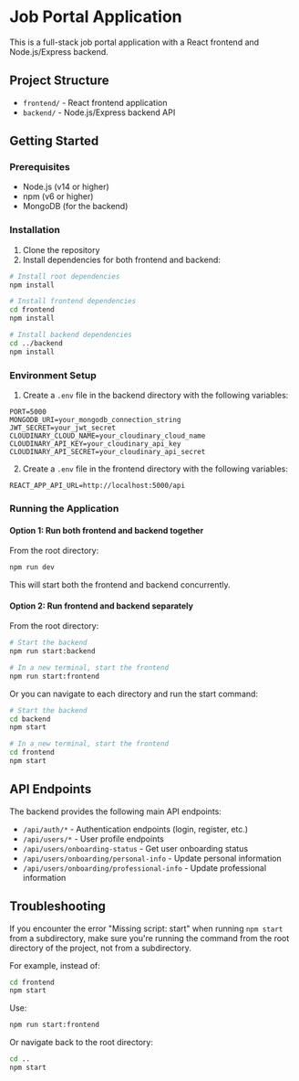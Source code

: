 # Job Portal Application

This is a full-stack job portal application with a React frontend and Node.js/Express backend.

## Project Structure

- `frontend/` - React frontend application
- `backend/` - Node.js/Express backend API

## Getting Started

### Prerequisites

- Node.js (v14 or higher)
- npm (v6 or higher)
- MongoDB (for the backend)

### Installation

1. Clone the repository
2. Install dependencies for both frontend and backend:

```bash
# Install root dependencies
npm install

# Install frontend dependencies
cd frontend
npm install

# Install backend dependencies
cd ../backend
npm install
```

### Environment Setup

1. Create a `.env` file in the backend directory with the following variables:

```
PORT=5000
MONGODB_URI=your_mongodb_connection_string
JWT_SECRET=your_jwt_secret
CLOUDINARY_CLOUD_NAME=your_cloudinary_cloud_name
CLOUDINARY_API_KEY=your_cloudinary_api_key
CLOUDINARY_API_SECRET=your_cloudinary_api_secret
```

2. Create a `.env` file in the frontend directory with the following variables:

```
REACT_APP_API_URL=http://localhost:5000/api
```

### Running the Application

#### Option 1: Run both frontend and backend together

From the root directory:

```bash
npm run dev
```

This will start both the frontend and backend concurrently.

#### Option 2: Run frontend and backend separately

From the root directory:

```bash
# Start the backend
npm run start:backend

# In a new terminal, start the frontend
npm run start:frontend
```

Or you can navigate to each directory and run the start command:

```bash
# Start the backend
cd backend
npm start

# In a new terminal, start the frontend
cd frontend
npm start
```

## API Endpoints

The backend provides the following main API endpoints:

- `/api/auth/*` - Authentication endpoints (login, register, etc.)
- `/api/users/*` - User profile endpoints
- `/api/users/onboarding-status` - Get user onboarding status
- `/api/users/onboarding/personal-info` - Update personal information
- `/api/users/onboarding/professional-info` - Update professional information

## Troubleshooting

If you encounter the error "Missing script: start" when running `npm start` from a subdirectory, make sure you're running the command from the root directory of the project, not from a subdirectory.

For example, instead of:
```bash
cd frontend
npm start
```

Use:
```bash
npm run start:frontend
```

Or navigate back to the root directory:
```bash
cd ..
npm start
```